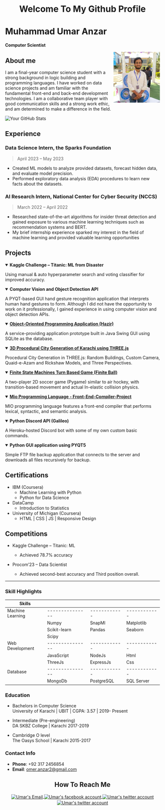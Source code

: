 <h1 align="center">Welcome To My Github Profile</h1>

# Muhammad Umar Anzar
**Computer Scientist**

<img align="right" width="30%" alt="my profile picture" src="images_icons/IMG20230309134318.jpg">

## About me
I am a final-year computer science student with a strong background in logic building and programming languages. I have
worked on data science projects and am familiar with the fundamental front-end and back-end development technologies. I am
a collaborative team player with good communication skills and a strong work ethic, and am determined to make a difference in
the field.

![Your GitHub Stats](https://github-readme-stats.vercel.app/api?username=umar-anzar&show_icons=true&theme=radical)

## Experience

### Data Science Intern, the Sparks Foundation
> April 2023 – May 2023
- Created ML models to analyze provided datasets, forecast hidden data, and
evaluate model precision.
- Performed exploratory data analysis (EDA) procedures to learn new facts about
the datasets.

### AI Research Intern, National Center for Cyber Security (NCCS)
> March 2022 – April 2022
- Researched state-of-the-art algorithms for insider threat detection and gained
exposure to various machine learning techniques such as recommendation
systems and BERT.
- My brief internship experience sparked my interest in the field of machine
learning and provided valuable learning opportunities

## Projects

<details open>
  <summary><b>Kaggle Challenge – Titanic: ML from Disaster</b></summary>
  <p>Using manual & auto hyperparameter search and voting classifier for improved accuracy.</p>
</details>

<details open>
  <summary><b>Computer Vision and Object Detection API</b></summary>
  <p>A PYQT-based GUI hand gesture recognition application that interprets human hand gestures to form. Although I did not have the opportunity to work on it professionally, I gained experience in using computer vision and object detection APIs.</p>
</details>

<details open>
  <summary>
    <a href="https://github.com/umar-anzar/ubitJavaProject"  target="_blank">
      <b>Object-Oriented Programming Application (Hazir)</b>
  </a>
  </summary>
  <p>A service-providing application prototype built in Java Swing GUI using SQLite as the database.</p>
</details>

<details open>
  <summary>
    <a href="https://github.com/umar-anzar/karachi-city-computer-graphics"  target="_blank">
      <b>3D Procedural City Generation of Karachi using THREE.js </b>
    </a>
  </summary>
  <p>Procedural City Generation in THREE.js: Random Buildings, Custom Camera, Quaid-e-Azam and Rickshaw Models, and Three Perspectives.</p>
</details>

<details open>
  <summary>
    <a href="https://github.com/umar-anzar/finite-ball-the-game"  target="_blank">
      <b>Finite State Machines Turn Based Game (Finite Ball)</b>
    </a>
  </summary>
  <p>A two-player 2D soccer game (Pygame) similar to air hockey, with transition-based movement and actual In-elastic collision physics.</p>
</details>

<details open>
  <summary>
    <a href="https://github.com/umar-anzar/Front-End-Compiler-Project"  target="_blank">
      <b>Mio Programming Language - Front-End-Compiler-Project</b>
    </a>
  </summary>
  <p>MIO programming language features a front-end compiler that performs lexical, syntactic, and semantic analysis.</p>
</details>

<details open>
  <summary><b>Python Discord API (Galileo)</b></summary>
  <p>A Heroku-hosted Discord bot with some of my own custom basic commands.</p>
</details>

<details open>
  <summary><b>Python GUI application using PYQT5</b></summary>
  <p>Simple FTP file backup application that connects to the server and downloads all files recursively for backup.</p>
</details>

## Certifications

- IBM (Coursera)
  - Machine Learning with Python
  - Python for Data Science
- DataCamp
  - Introduction to Statistics
- University of Michigan (Coursera)
  - HTML | CSS | JS | Responsive Design

## Competitions
- Kaggle Challenge – Titanic: ML
  - Achieved 78.7% accuracy

- Procom’23 – Data Scientist
  - Achieved second-best accuracy and Third position overall. 



<hr>

### Skill Highlights

| Skills           |               |            |            |
|------------------|---------------|------------|------------|
| Machine Learning |---------------|------------|------------|
|                  | Numpy         | SnapMl     | Matplotlib |
|                  | Scikit-learn  | Pandas     | Seaborn    |
|                  | Scipy         |            |            |
| Web Development  |---------------|------------|------------|
|                  | JavaScript    | NodeJs     | Html       |
|                  | ThreeJs       | ExpressJs  | Css        |
| Database         |---------------|------------|------------|
|                  | MongoDb       | PostgreSQL | SQL Server |



### Education
- Bachelors in Computer Science                                    
University of Karachi | UBIT | CGPA: 3.57 |
2019- Present

- Intermediate (Pre-engineering)         
DA SKBZ College | Karachi
2017-2019

- Cambridge O level                                   
The Oasys School | Karachi
2015-2017 


### Contact Info
- **Phone**: +92 317 2456854
- **Email**: omer.anzar2@gmail.com

<h2 align="center">How To Reach Me</h2>
<div align ="center">
  <a href="mailto:omer.anzar2@gmail.com" target="_blank" title="gmail">
    <image align="center" src="images_icons/gmail.png" width="7%" alt="Umar's Email">
  </a>
  <a href="https://www.facebook.com/omer.anzar.7/" target="_blank" title="facebook">
    <image align="center" src="images_icons/facebook-social-logo.png" width="7%" alt="Umar's facebook account">
  </a>
  <a href="https://twitter.com/paradox_omer" target="_blank" title="twitter">
    <image align="center" src="images_icons/twitter.png" width="7%" alt="Umar's twitter account">
  </a>
   <a  target="_blank" href="https://www.linkedin.com/in/umar-anzar" title="linkedin">
    <image align="center" src="images_icons/linkedin.png" width="7%" alt="Umar's twitter account">
  </a>  
</div>
